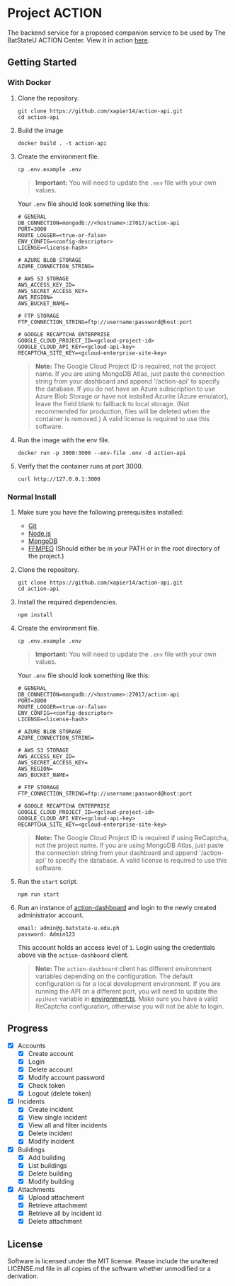 # Project ACTION

The backend service for a proposed companion service to be used by The BatStateU ACTION Center.
View it in action [here](https://action.xapier.me).

## Getting Started

### With Docker

1. Clone the repository.
   ```
   git clone https://github.com/xapier14/action-api.git
   cd action-api
   ```
1. Build the image
   ```
   docker build . -t action-api
   ```
1. Create the environment file.

   ```
   cp .env.example .env
   ```

   > **Important:**
   > You will need to update the `.env` file with your own values.

   Your `.env` file should look something like this:

   ```
   # GENERAL
   DB_CONNECTION=mongodb://<hostname>:27017/action-api
   PORT=3000
   ROUTE_LOGGER=<true-or-false>
   ENV_CONFIG=<config-descriptor>
   LICENSE=<license-hash>

   # AZURE BLOB STORAGE
   AZURE_CONNECTION_STRING=

   # AWS S3 STORAGE
   AWS_ACCESS_KEY_ID=
   AWS_SECRET_ACCESS_KEY=
   AWS_REGION=
   AWS_BUCKET_NAME=

   # FTP STORAGE
   FTP_CONNECTION_STRING=ftp://username:password@host:port

   # GOOGLE RECAPTCHA ENTERPRISE
   GOOGLE_CLOUD_PROJECT_ID=<gcloud-project-id>
   GOOGLE_CLOUD_API_KEY=<gcloud-api-key>
   RECAPTCHA_SITE_KEY=<gcloud-enterprise-site-key>
   ```

   > **Note:**
   > The Google Cloud Project ID is required, not the project name.
   > If you are using MongoDB Atlas, just paste the connection string from your dashboard and append '/action-api' to specify the database.
   > If you do not have an Azure subscription to use Azure Blob Storage or have not installed Azurite (Azure emulator), leave the field blank to fallback to local storage. (Not recommended for production, files will be deleted when the container is removed.)
   > A valid license is required to use this software.

1. Run the image with the env file.

   ```
   docker run -p 3000:3000 --env-file .env -d action-api
   ```

1. Verify that the container runs at port 3000.
   ```
   curl http://127.0.0.1:3000
   ```

### Normal Install

1. Make sure you have the following prerequisites installed:
   - [Git](https://git-scm.com/)
   - [Node.js](https://nodejs.org/en/)
   - [MongoDB](https://www.mongodb.com/)
   - [FFMPEG](https://ffmpeg.org/download.html) (Should either be in your PATH or in the root directory of the project.)
1. Clone the repository.
   ```
   git clone https://github.com/xapier14/action-api.git
   cd action-api
   ```
1. Install the required dependencies.
   ```
   npm install
   ```
1. Create the environment file.

   ```
   cp .env.example .env
   ```

   > **Important:**
   > You will need to update the `.env` file with your own values.

   Your `.env` file should look something like this:

   ```
   # GENERAL
   DB_CONNECTION=mongodb://<hostname>:27017/action-api
   PORT=3000
   ROUTE_LOGGER=<true-or-false>
   ENV_CONFIG=<config-descriptor>
   LICENSE=<license-hash>

   # AZURE BLOB STORAGE
   AZURE_CONNECTION_STRING=

   # AWS S3 STORAGE
   AWS_ACCESS_KEY_ID=
   AWS_SECRET_ACCESS_KEY=
   AWS_REGION=
   AWS_BUCKET_NAME=

   # FTP STORAGE
   FTP_CONNECTION_STRING=ftp://username:password@host:port

   # GOOGLE RECAPTCHA ENTERPRISE
   GOOGLE_CLOUD_PROJECT_ID=<gcloud-project-id>
   GOOGLE_CLOUD_API_KEY=<gcloud-api-key>
   RECAPTCHA_SITE_KEY=<gcloud-enterprise-site-key>
   ```

   > **Note:**
   > The Google Cloud Project ID is required if using ReCaptcha, not the project name.
   > If you are using MongoDB Atlas, just paste the connection string from your dashboard and append '/action-api' to specify the database.
   > A valid license is required to use this software.

1. Run the `start` script.
   ```
   npm run start
   ```
1. Run an instance of [action-dashboard](https://github.com/Xapier14/action-dashboard) and login to the newly created administrator account.

   ```
   email: admin@g.batstate-u.edu.ph
   password: Admin123
   ```

   This account holds an access level of `1`.
   Login using the credentials above via the `action-dashboard` client.

   > **Note:**
   > The `action-dashboard` client has different environment variables depending on the configuration. The default configuration is for a local development environment. If you are running the API on a different port, you will need to update the `apiHost` variable in [environment.ts](action-dashboard/src/environments/environment.ts).
   > Make sure you have a valid ReCaptcha configuration, otherwise you will not be able to login.

## Progress

- [x] Accounts
  - [x] Create account
  - [x] Login
  - [x] Delete account
  - [x] Modify account password
  - [x] Check token
  - [x] Logout (delete token)
- [x] Incidents
  - [x] Create incident
  - [x] View single incident
  - [x] View all and filter incidents
  - [x] Delete incident
  - [x] Modify incident
- [x] Buildings
  - [x] Add building
  - [x] List buildings
  - [x] Delete building
  - [x] Modify building
- [x] Attachments
  - [x] Upload attachment
  - [x] Retrieve attachment
  - [x] Retrieve all by incident id
  - [x] Delete attachment

## License

Software is licensed under the MIT license. Please include the unaltered LICENSE.md file in all copies of the software whether unmodified or a derivation.

